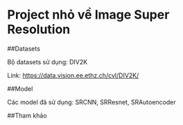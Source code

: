 # Project nhỏ về Image Super Resolution

##Datasets

Bộ datasets sử dụng: DIV2K

Link: https://data.vision.ee.ethz.ch/cvl/DIV2K/

##Model

Các model đã sử dụng: SRCNN, SRResnet, SRAutoencoder

##Tham khảo

